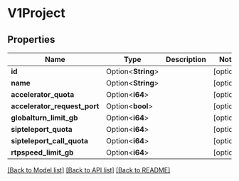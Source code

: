# V1Project

## Properties

Name | Type | Description | Notes
------------ | ------------- | ------------- | -------------
**id** | Option<**String**> |  | [optional]
**name** | Option<**String**> |  | [optional]
**accelerator_quota** | Option<**i64**> |  | [optional]
**accelerator_request_port** | Option<**bool**> |  | [optional]
**globalturn_limit_gb** | Option<**i64**> |  | [optional]
**sipteleport_quota** | Option<**i64**> |  | [optional]
**sipteleport_call_quota** | Option<**i64**> |  | [optional]
**rtpspeed_limit_gb** | Option<**i64**> |  | [optional]

[[Back to Model list]](../README.md#documentation-for-models) [[Back to API list]](../README.md#documentation-for-api-endpoints) [[Back to README]](../README.md)


